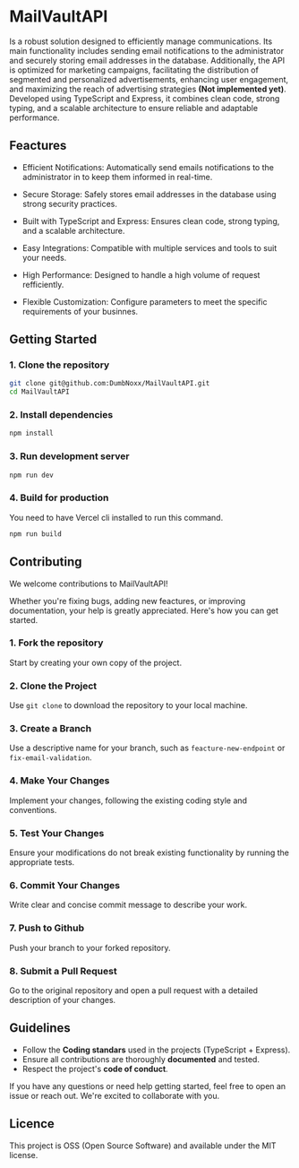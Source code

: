 # MailVaultAPI

  

Is a robust solution designed to efficiently manage communications. Its main functionality includes sending email notifications to the administrator and securely storing email addresses in the database. Additionally, the API is optimized for marketing campaigns, facilitating the distribution of segmented and personalized advertisements, enhancing user engagement, and maximizing the reach of advertising strategies **(Not implemented yet)**. Developed using TypeScript and Express, it combines clean code, strong typing, and a scalable architecture to ensure reliable and adaptable performance.

  

## Feactures

- Efficient Notifications: Automatically send emails notifications to the administrator in to keep them informed in real-time.

- Secure Storage: Safely stores email addresses in the database using strong security practices.

- Built with TypeScript and Express: Ensures clean code, strong typing, and a scalable architecture.

- Easy Integrations: Compatible with multiple services and tools to suit your needs.

- High Performance: Designed to handle a high volume of request refficiently.

- Flexible Customization: Configure parameters to meet the specific requirements of your businnes.

  

## Getting Started

  

### 1. Clone the repository

```bash
git clone git@github.com:DumbNoxx/MailVaultAPI.git
cd MailVaultAPI
```

  

### 2. Install dependencies
```bash
npm install
```

  

### 3. Run development server

```bash
npm run dev
```

  

### 4. Build for production
You need to have Vercel cli installed to run this command.
```bash
npm run build
```

## Contributing
We welcome contributions to MailVaultAPI! 

Whether you're fixing bugs, adding new feactures, or improving documentation, your help is greatly appreciated. Here's how you can get started.

### 1. Fork the repository
Start by creating your own copy of the project.

### 2. Clone the Project
Use `git clone` to download the repository to your local machine.

### 3. Create a Branch
Use a descriptive name for your branch, such as `feacture-new-endpoint` or `fix-email-validation`.

### 4. Make Your Changes
Implement your changes, following the existing coding style and conventions.

### 5. Test Your Changes
Ensure your modifications do not break existing functionality by running the appropriate tests.

### 6. Commit Your Changes
Write clear and concise commit message to describe your work.

### 7. Push to Github
Push your branch to your forked repository.

### 8. Submit a Pull Request
Go to the original repository and open a pull request with a detailed description of your changes.

## Guidelines

- Follow the **Coding standars** used in the projects (TypeScript + Express).
- Ensure all contributions are thoroughly **documented** and tested.
- Respect the project's **code of conduct**.

If  you have any questions or need help getting started, feel free to open an issue or reach out. We're excited to collaborate with you.


## Licence

This project is OSS (Open Source Software) and available under the MIT license.